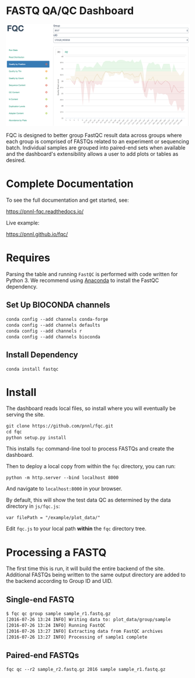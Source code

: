 # FASTQ QA/QC Dashboard

![dashboard](resources/dashboard.png)

FQC is designed to better group FastQC result data across groups where each
group is comprised of FASTQs related to an experiment or sequencing batch.
Individual samples are grouped into paired-end sets when available and the
dashboard's extensibility allows a user to add plots or tables as desired.


# Complete Documentation

To see the full documentation and get started, see:

https://pnnl-fqc.readthedocs.io/

Live example:

https://pnnl.github.io/fqc/


# Requires

Parsing the table and running `FastQC` is performed with code written for
Python 3. We recommend using [Anaconda](https://www.continuum.io/downloads) to
install the FastQC dependency.

## Set Up BIOCONDA channels

```
conda config --add channels conda-forge
conda config --add channels defaults
conda config --add channels r
conda config --add channels bioconda
```

## Install Dependency

```
conda install fastqc
```


# Install

The dashboard reads local files, so install where you will eventually be
serving the site.

```
git clone https://github.com/pnnl/fqc.git
cd fqc
python setup.py install
```

This installs `fqc` command-line tool to process FASTQs and create the
dashboard.

Then to deploy a local copy from within the `fqc` directory, you can run:

```
python -m http.server --bind localhost 8000
```

And navigate to `localhost:8000` in your browser.

By default, this will show the test data QC as determined by the data
directory in `js/fqc.js`:

```
var filePath = "/example/plot_data/"
```

Edit `fqc.js` to your local path **within** the `fqc` directory tree.


# Processing a FASTQ

The first time this is run, it will build the entire backend of the site.
Additional FASTQs being written to the same output directory are added to
the backend according to Group ID and UID.


## Single-end FASTQ

```
$ fqc qc group sample sample_r1.fastq.gz
[2016-07-26 13:24 INFO] Writing data to: plot_data/group/sample
[2016-07-26 13:24 INFO] Running FastQC
[2016-07-26 13:27 INFO] Extracting data from FastQC archives
[2016-07-26 13:27 INFO] Processing of sample1 complete
```


## Paired-end FASTQs

```
fqc qc --r2 sample_r2.fastq.gz 2016 sample sample_r1.fastq.gz
```
